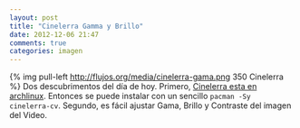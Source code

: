 ```yaml
---
layout: post
title: "Cinelerra Gamma y Brillo"
date: 2012-12-06 21:47
comments: true
categories: imagen
---
```

{% img pull-left http://flujos.org/media/cinelerra-gama.png 350 Cinelerra %}
Dos descubrimentos del día de hoy. Primero, [Cinelerra esta en archlinux](https://www.archlinux.org/packages/community/i686/cinelerra-cv/). Entonces se puede instalar con un sencillo ```pacman -Sy cinelerra-cv```. Segundo, es fácil ajustar Gama, Brillo y Contraste del imagen del Video.

